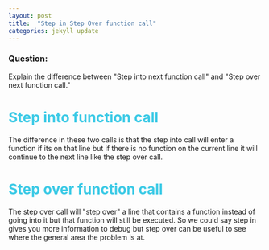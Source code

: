 ```yaml
---
layout: post
title:  "Step in Step Over function call"
categories: jekyll update
---
```


### Question:
Explain the difference between "Step into next function call" and "Step over next function call."


<h1 style="color:#3CCAE6">Step into function call</h1>

The difference in these two calls is that the step into call will enter a function if its on that line but if there is no function on the current line it will continue to the next line like the step over call.


<h1 style="color:#3CCAE6">Step over function call</h1>

The step over call will "step over" a line that contains a function instead of going into it but that function will still be executed. So we could say step in gives you more information to debug but step over can be useful to see where the general area the problem is at. 


